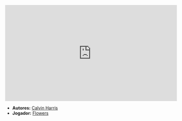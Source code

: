 <iframe width="560" height="315" src="https://www.youtube.com/embed/c_i1q2XSf5c?si=6HsQ9BlmNzSo8sCg" title="YouTube video player" frameborder="0" allow="accelerometer; autoplay; clipboard-write; encrypted-media; gyroscope; picture-in-picture; web-share" referrerpolicy="strict-origin-when-cross-origin" allowfullscreen></iframe>

- **Autores:** [Calvin Harris](../Autores/Calvin%20Harris.md)
- **Jogador:** [Flowers](content/Jogadores/Flowers.md)